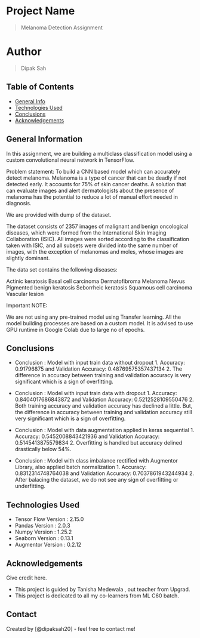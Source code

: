 # Project Name
> Melanoma Detection Assignment


# Author
> Dipak Sah
 
## Table of Contents
* [General Info](#general-information)
* [Technologies Used](#technologies-used)
* [Conclusions](#conclusions)
* [Acknowledgements](#acknowledgements)


## General Information
In this assignment, we are building a multiclass classification model using a custom convolutional neural network in TensorFlow. 

Problem statement: To build a CNN based model which can accurately detect melanoma. Melanoma is a type of cancer that can be deadly if not detected early. It accounts for 75% of skin cancer deaths. A solution that can evaluate images and alert dermatologists about the presence of melanoma has the potential to reduce a lot of manual effort needed in diagnosis.

We are provided with dump of the dataset. 

The dataset consists of 2357 images of malignant and benign oncological diseases, which were formed from the International Skin Imaging Collaboration (ISIC). All images were sorted according to the classification taken with ISIC, and all subsets were divided into the same number of images, with the exception of melanomas and moles, whose images are slightly dominant.

The data set contains the following diseases:

Actinic keratosis
Basal cell carcinoma
Dermatofibroma
Melanoma
Nevus
Pigmented benign keratosis
Seborrheic keratosis
Squamous cell carcinoma
Vascular lesion
 
Important NOTE:

We are not using any pre-trained model using Transfer learning. All the model building processes are based on a custom model.
It is advised to use GPU runtime in Google Colab due to large no of epochs.

## Conclusions
- Conclusion : Model with input train data without dropout
        1.  Accuracy:  0.91796875 and Validation Accuracy:  0.48769575357437134
        2.  The difference in accuracy between training and validation accuracy is very significant which is a sign of overfitting.

- Conclusion : Model with input train data with dropout
        1.  Accuracy:  0.8404017686843872 and Validation Accuracy:  0.5212528109550476
        2.  Both training accuracy and validation accuracy has declined a little. But, the difference in accuracy between training and validation accuracy still very significant which is a sign of overfitting.

- Conclusion : Model with data augmentation applied in keras sequential
        1.  Accuracy:  0.5452008843421936 and Validation Accuracy:  0.5145413875579834
        2.  Overfitting is handled but accuracy delined drastically below 54%.

- Conclusion : Model with class imbalance rectified with Augmentor Library, also applied batch normalization
        1.  Accuracy:  0.8312314748764038 and Validation Accuracy:  0.7037861943244934
        2.  After balacing the dataset, we do not see any sign of overfitting or underfitting.


## Technologies Used
- Tensor Flow Version : 2.15.0
- Pandas Version      : 2.0.3
- Numpy  Version      : 1.25.2
- Seaborn Version     : 0.13.1
- Augmentor Version   : 0.2.12


## Acknowledgements
Give credit here.
- This project is guided by Tanisha Medewala , out teacher from Upgrad.
- This project is dedicated to all my co-learners from ML C60 batch.


## Contact
Created by [@dipaksah20] - feel free to contact me!


